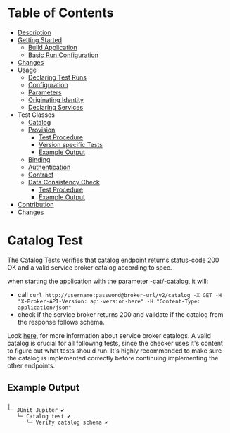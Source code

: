 # Table of Contents
- [Description](../README.md#description)
- [Getting Started](../README.md#getting-started)
    - [Build Application](../README.md#build-application)
    - [Basic Run Configuration](../README.md#basic-run-configuration)
- [Changes](../README.md#changes)
- [Usage](#usage)
    - [Declaring Test Runs](Usage.md#declaring-test-runs)
    - [Configuration](Usage.md#configuration)
    - [Parameters](Usage.md#parameters)
    - [Originating Identity](Usage.md#originating-identity)
    - [Declaring Services](Usage.md#declaring-services)
- Test Classes
    - [Catalog](#catalog)
    - [Provision](ProvisionTests.md#provision)
        - [Test Procedure](ProvisionTests.md#test-procedure)
        - [Version specific Tests](ProvisionTests.md#version-specific-tests)
        - [Example Output](ProvisionTests.md#example-output)
    - [Binding](BindingTests.md#binding)
    - [Authentication](AuthenticationTests.md#authentication)
    - [Contract](ContractTest.md#contract)
    - [Data Consistency Check](DataConsistencyCheck.md#data-consistency-check)
        - [Test Procedure](DataConsistencyCheck.md#test-procedure)
        - [Example Output](DataConsistencyCheck.md#example-output)
- [Contribution](docs/Contribution.md)
- [Changes](/docs/Changes.md)

# Catalog Test

The Catalog Tests verifies that catalog endpoint returns status-code 200 OK and a valid service broker catalog according to spec.

when starting the application with the parameter -cat/-catalog, it will:
- call `curl http://username:password@broker-url/v2/catalog -X GET -H "X-Broker-API-Version: api-version-here" -H "Content-Type: application/json"`
- check if the service broker returns 200 and validate if the catalog from the response follows schema.

Look [here](https://github.com/openservicebrokerapi/servicebroker/blob/v2.15/spec.md#catalog-management), for more information about service broker catalogs.
A valid catalog is crucial for all following tests, since the checker uses it's content to figure out what tests should run. It's highly recommended to make sure
the catalog is implemented correctly before continuing implementing the other endpoints.

## Example Output

```
╷
└─ JUnit Jupiter ✔
   └─ Catalog test ✔
      └─ Verify catalog schema ✔

```